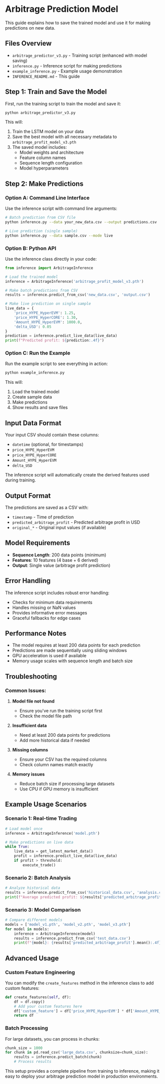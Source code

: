 # Arbitrage Prediction Model 

This guide explains how to save the trained model and use it for making predictions on new data.

## Files Overview

- `arbitrage_predictor_v3.py` - Training script (enhanced with model saving)
- `inference.py` - Inference script for making predictions
- `example_inference.py` - Example usage demonstration
- `INFERENCE_README.md` - This guide

## Step 1: Train and Save the Model

First, run the training script to train the model and save it:

```bash
python arbitrage_predictor_v3.py
```

This will:
1. Train the LSTM model on your data
2. Save the best model with all necessary metadata to `arbitrage_profit_model_v3.pth`
3. The saved model includes:
   - Model weights and architecture
   - Feature column names
   - Sequence length configuration
   - Model hyperparameters

## Step 2: Make Predictions

### Option A: Command Line Interface

Use the inference script with command line arguments:

```bash
# Batch prediction from CSV file
python inference.py --data your_new_data.csv --output predictions.csv

# Live prediction (single sample)
python inference.py --data sample.csv --mode live
```

### Option B: Python API

Use the inference class directly in your code:

```python
from inference import ArbitrageInference

# Load the trained model
inference = ArbitrageInference('arbitrage_profit_model_v3.pth')

# Make batch predictions from CSV
results = inference.predict_from_csv('new_data.csv', 'output.csv')

# Make live prediction on single sample
live_data = {
    'price_HYPE_HyperEVM': 1.25,
    'price_HYPE_HyperCORE': 1.30,
    'Amount_HYPE_HyperEVM': 1000.0,
    'delta_USD': 0.05
}
prediction = inference.predict_live_data(live_data)
print(f"Predicted profit: ${prediction:.4f}")
```

### Option C: Run the Example

Run the example script to see everything in action:

```bash
python example_inference.py
```

This will:
1. Load the trained model
2. Create sample data
3. Make predictions
4. Show results and save files

## Input Data Format

Your input CSV should contain these columns:
- `datetime` (optional, for timestamps)
- `price_HYPE_HyperEVM`
- `price_HYPE_HyperCORE`
- `Amount_HYPE_HyperEVM`
- `delta_USD`

The inference script will automatically create the derived features used during training.

## Output Format

The predictions are saved as a CSV with:
- `timestamp` - Time of prediction
- `predicted_arbitrage_profit` - Predicted arbitrage profit in USD
- `original_*` - Original input values (if available)

## Model Requirements

- **Sequence Length**: 200 data points (minimum)
- **Features**: 10 features (4 base + 6 derived)
- **Output**: Single value (arbitrage profit prediction)

## Error Handling

The inference script includes robust error handling:
- Checks for minimum data requirements
- Handles missing or NaN values
- Provides informative error messages
- Graceful fallbacks for edge cases

## Performance Notes

- The model requires at least 200 data points for each prediction
- Predictions are made sequentially using sliding windows
- GPU acceleration is used if available
- Memory usage scales with sequence length and batch size

## Troubleshooting

### Common Issues:

1. **Model file not found**
   - Ensure you've run the training script first
   - Check the model file path

2. **Insufficient data**
   - Need at least 200 data points for predictions
   - Add more historical data if needed

3. **Missing columns**
   - Ensure your CSV has the required columns
   - Check column names match exactly

4. **Memory issues**
   - Reduce batch size if processing large datasets
   - Use CPU if GPU memory is insufficient

## Example Usage Scenarios

### Scenario 1: Real-time Trading
```python
# Load model once
inference = ArbitrageInference('model.pth')

# Make predictions on live data
while True:
    live_data = get_latest_market_data()
    profit = inference.predict_live_data(live_data)
    if profit > threshold:
        execute_trade()
```

### Scenario 2: Batch Analysis
```python
# Analyze historical data
results = inference.predict_from_csv('historical_data.csv', 'analysis.csv')
print(f"Average predicted profit: ${results['predicted_arbitrage_profit'].mean():.2f}")
```

### Scenario 3: Model Comparison
```python
# Compare different models
models = ['model_v1.pth', 'model_v2.pth', 'model_v3.pth']
for model in models:
    inference = ArbitrageInference(model)
    results = inference.predict_from_csv('test_data.csv')
    print(f"{model}: {results['predicted_arbitrage_profit'].mean():.4f}")
```

## Advanced Usage

### Custom Feature Engineering
You can modify the `create_features` method in the inference class to add custom features:

```python
def create_features(self, df):
    df = df.copy()
    # Add your custom features here
    df['custom_feature'] = df['price_HYPE_HyperEVM'] * df['Amount_HYPE_HyperEVM']
    return df
```

### Batch Processing
For large datasets, you can process in chunks:

```python
chunk_size = 1000
for chunk in pd.read_csv('large_data.csv', chunksize=chunk_size):
    results = inference.predict_batch(chunk)
    # Process results
```

This setup provides a complete pipeline from training to inference, making it easy to deploy your arbitrage prediction model in production environments. 